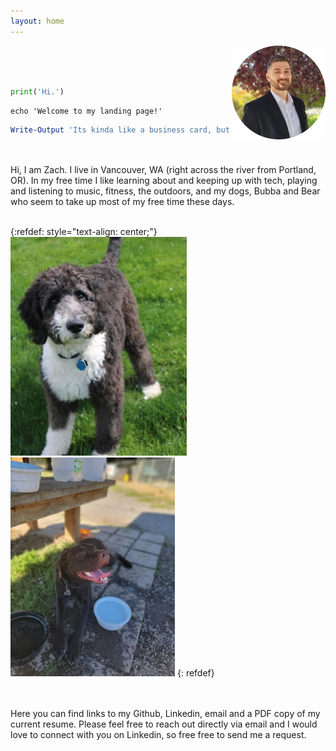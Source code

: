 ```yaml
---
layout: home
---
```


<img src="/assets/img/profile.png" align=right>

<br><br><br>
```python 
print('Hi.')
```

```shell
echo 'Welcome to my landing page!'
```

```powershell
Write-Output 'Its kinda like a business card, but with pictures of my dogs'
```

<br><br>
Hi, I am Zach. I live in Vancouver, WA (right across the river from Portland, OR). In my free time I like learning about and keeping up with tech, playing and listening to music, fitness, the outdoors, and my dogs, Bubba and Bear who seem to take up most of my free time these days.

<br>
{:refdef: style="text-align: center;"}
<img src="/assets/img/bubba.jpg" alt="Bubba" title="Bubba">
<img src="/assets/img/bear.jpg" alt="Bear" title="Bear">
{: refdef}

<br><br>
Here you can find links to my Github, Linkedin, email and a PDF copy of my current resume. Please feel free to reach out directly via email and I would love to connect with you on Linkedin, so free free to send me a request.